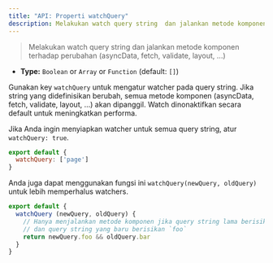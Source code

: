 ```yaml
---
title: "API: Properti watchQuery"
description: Melakukan watch query string  dan jalankan metode komponen terhadap perubahan (asyncData, fetch, validate, layout, ...)
---
```


> Melakukan watch query string  dan jalankan metode komponen terhadap perubahan (asyncData, fetch, validate, layout, ...)
- **Type:** `Boolean` or `Array` or `Function` (default: `[]`)

Gunakan key `watchQuery` untuk mengatur watcher pada query string. Jika string yang didefinisikan berubah, semua metode komponen (asyncData, fetch, validate, layout, ...) akan dipanggil. Watch dinonaktifkan secara default untuk meningkatkan performa.

Jika Anda ingin menyiapkan watcher untuk semua query string, atur `watchQuery: true`.

```js
export default {
  watchQuery: ['page']
}
```

Anda juga dapat menggunakan fungsi ini `watchQuery(newQuery, oldQuery)` untuk lebih memperhalus watchers.

```js
export default {
  watchQuery (newQuery, oldQuery) {
    // Hanya menjalankan metode komponen jika query string lama berisikan `bar`
    // dan query string yang baru berisikan `foo`
    return newQuery.foo && oldQuery.bar
  }
}
```
